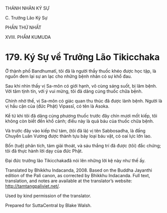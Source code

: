 THÁNH NHÂN KÝ SỰ

C. Trưởng Lão Ký Sự

PHẦN THỨ NHẤT

XVIII. PHẨM KUMUDA

# 179\. Ký Sự về Trưởng Lão Tikicchaka

Ở thành phố Bandhumatī, tôi đã là người thầy thuốc khéo được học tập, là nguồn đem lại sự an lạc cho những bệnh nhân có sự khổ đau.

Sau khi nhìn thấy vị Sa-môn có giới hạnh, vô cùng sáng suốt, bị lâm bệnh. Với tâm tịnh tín, với ý vui mừng, tôi đã dâng cúng thuốc chữa bệnh.

Chính nhờ thế, vị Sa-môn có giác quan thu thúc đã được lành bệnh. Người là vị hầu cận của (đức Phật) Vipassī, có tên là Asoka.

Kể từ khi tôi đã dâng cúng phương thuốc trước đây chín mươi mốt kiếp, tôi không còn biết đến khổ cảnh; điều này là quả báu của thuốc chữa bệnh.

Và trước đây vào kiếp thứ tám, (tôi đã là) vị tên Sabbosadha, là đấng Chuyển Luân Vương được thành tựu bảy loại báu vật, có oai lực lớn lao.

Bốn (tuệ) phân tích, tám giải thoát, và sáu thắng trí đã được (tôi) đắc chứng; tôi đã thực hành lời dạy của đức Phật.

Đại đức trưởng lão Tikicchakađã nói lên những lời kệ này như thế ấy.

Translated by Bhikkhu Indacanda, 2008. Based on the Buddha Jayanthi edition of the Pali canon, as corrected by Bhikkhu Indacanda. Full text, translation, and notes are available at the translator’s website: http://tamtangpaliviet.net/.

Used by kind permission of the translator.

Prepared for SuttaCentral by Blake Walsh.
